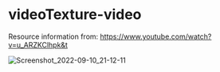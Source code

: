 
# videoTexture-video

Resource information from:
https://www.youtube.com/watch?v=u_ARZKClhpk&t


![Screenshot_2022-09-10_21-12-11](https://user-images.githubusercontent.com/61930048/189501471-fc1b316b-f3cf-4e8c-9793-0c9ec5b67812.png)

